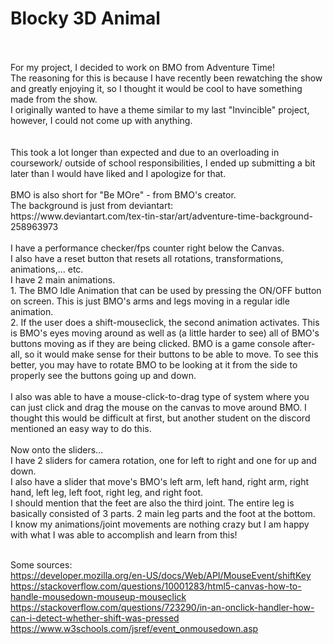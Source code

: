 # Blocky 3D Animal
<br>
<br> For my project, I decided to work on BMO from Adventure Time!
<br> The reasoning for this is because I have recently been rewatching the show and greatly enjoying it, so I thought it would be cool to have something made from the show.
<br> I originally wanted to have a theme similar to my last "Invincible" project, however, I could not come up with anything.
<br>
<br>
<br> This took a lot longer than expected and due to an overloading in coursework/ outside of school responsibilities, I ended up submitting a bit later than I would have liked and I apologize for that.
<br>
<br> BMO is also short for "Be MOre" - from BMO's creator.
<br> The background is just from deviantart:
<br> https://www.deviantart.com/tex-tin-star/art/adventure-time-background-258963973
<br>
<br> I have a performance checker/fps counter right below the Canvas.
<br> I also have a reset button that resets all rotations, transformations, animations,... etc.
<br> I have 2 main animations.
<br> 1. The BMO Idle Animation that can be used by pressing the ON/OFF button on screen. This is just BMO's arms and legs moving in a regular idle animation.
<br> 2. If the user does a shift-mouseclick, the second animation activates. This is BMO's eyes moving around as well as (a little harder to see) all of BMO's buttons moving as if they are being clicked. BMO is a game console after-all, so it would make sense for their buttons to be able to move. To see this better, you may have to rotate BMO to be looking at it from the side to properly see the buttons going up and down.
<br>
<br> I also was able to have a mouse-click-to-drag type of system where you can just click and drag the mouse on the canvas to move around BMO. I thought this would be difficult at first, but another student on the discord mentioned an easy way to do this.
<br>
<br> Now onto the sliders...
<br> I have 2 sliders for camera rotation, one for left to right and one for up and down.
<br> I also have a slider that move's BMO's left arm, left hand, right arm, right hand, left leg, left foot, right leg, and right foot.
<br> I should mention that the feet are also the third joint. The entire leg is basically consisted of 3 parts. 2 main leg parts and the foot at the bottom.
<br> I know my animations/joint movements are nothing crazy but I am happy with what I was able to accomplish and learn from this!

<br> Some sources:
<br> https://developer.mozilla.org/en-US/docs/Web/API/MouseEvent/shiftKey
<br> https://stackoverflow.com/questions/10001283/html5-canvas-how-to-handle-mousedown-mouseup-mouseclick
<br> https://stackoverflow.com/questions/723290/in-an-onclick-handler-how-can-i-detect-whether-shift-was-pressed
<br> https://www.w3schools.com/jsref/event_onmousedown.asp